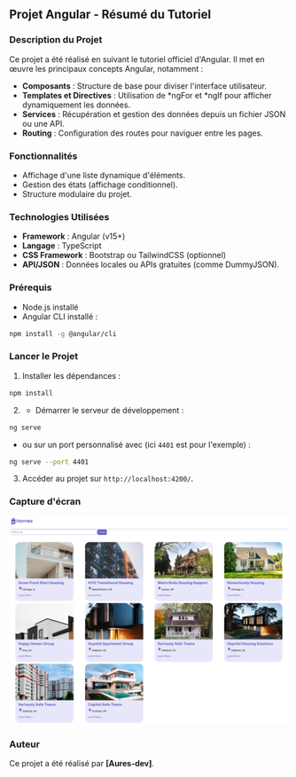 ## Projet Angular - Résumé du Tutoriel

### Description du Projet
Ce projet a été réalisé en suivant le tutoriel officiel d'Angular. Il met en œuvre les principaux concepts Angular, notamment :
- **Composants** : Structure de base pour diviser l'interface utilisateur.
- **Templates et Directives** : Utilisation de *ngFor et *ngIf pour afficher dynamiquement les données.
- **Services** : Récupération et gestion des données depuis un fichier JSON ou une API.
- **Routing** : Configuration des routes pour naviguer entre les pages.

### Fonctionnalités
- Affichage d'une liste dynamique d'éléments.
- Gestion des états (affichage conditionnel).
- Structure modulaire du projet.

### Technologies Utilisées
- **Framework** : Angular (v15+)
- **Langage** : TypeScript
- **CSS Framework** : Bootstrap ou TailwindCSS (optionnel)
- **API/JSON** : Données locales ou APIs gratuites (comme DummyJSON).

### Prérequis
- Node.js installé
- Angular CLI installé :
```bash
npm install -g @angular/cli
```

### Lancer le Projet
1. Installer les dépendances :
```bash
npm install
```
2. - Démarrer le serveur de développement :
```bash
ng serve
```
-  ou sur un port personnalisé avec (ici `4401` est pour l'exemple) :
````bash
ng serve --port 4401
````

3. Accéder au projet sur `http://localhost:4200/`.

### Capture d'écran
![Application Angular en Localhost](src/assets/images/angular-tutorial-localhost.png)

### Auteur
Ce projet a été réalisé par **[Aures-dev]**.
